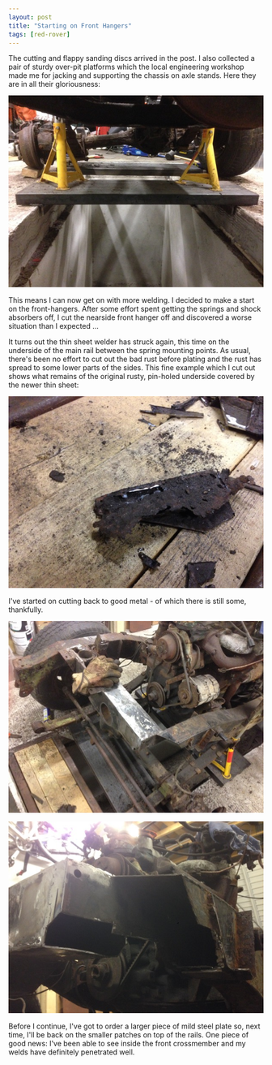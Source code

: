 ```yaml
---
layout: post
title: "Starting on Front Hangers"
tags: [red-rover]
---
```


The cutting and flappy sanding discs arrived in the post.  I also collected a pair of sturdy over-pit platforms which the local engineering workshop made me for jacking and supporting the chassis on axle stands.  Here they are in all their gloriousness:

![](/images/red-rover/IMG_0127.tn.JPG)

This means I can now get on with more welding.  I decided to make a start on the front-hangers.  After some effort spent getting the springs and shock absorbers off, I cut the nearside front hanger off and discovered a worse situation than I expected ...

It turns out the thin sheet welder has struck again, this time on the underside of the main rail between the spring mounting points.  As usual, there's been no effort to cut out the bad rust before plating and the rust has spread to some lower parts of the sides.  This fine example which I cut out shows what remains of the original rusty, pin-holed underside covered by the newer thin sheet:

![](/images/red-rover/IMG_0126.tn.JPG)

I've started on cutting back to good metal - of which there is still some, thankfully.

![](/images/red-rover/IMG_0125.tn.JPG)

![](/images/red-rover/IMG_0124.tn.JPG)

Before I continue, I've got to order a larger piece of mild steel plate so, next time, I'll be back on the smaller patches on top of the rails.  One piece of good news: I've been able to see inside the front crossmember and my welds have definitely penetrated well.
